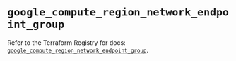 # `google_compute_region_network_endpoint_group`

Refer to the Terraform Registry for docs: [`google_compute_region_network_endpoint_group`](https://registry.terraform.io/providers/hashicorp/google-beta/5.23.0/docs/resources/google_compute_region_network_endpoint_group).
